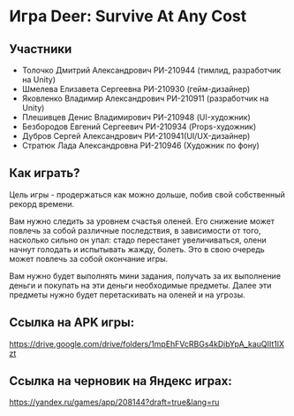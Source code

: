 # Игра Deer: Survive At Any Cost
## Участники
- Толочко Дмитрий Александрович РИ-210944 (тимлид, разработчик на Unity)
- Шмелева Елизавета Сергеевна РИ-210930 (гейм-дизайнер)
- Яковленко Владимир Александрович РИ-210911 (разработчик на Unity)
- Плешивцев Денис Владимирович РИ-210948 (UI-художник)
- Безбородов Евгений Сергеевич РИ-210934 (Props-художник)
- Дубров Сергей Александрович РИ-210941(UI/UX-дизайнер)
- Стратюк Лада Александровна РИ-210946 (Художник по фону)

## Как играть?
Цель игры - продержаться как можно дольше, побив свой собственный рекорд времени. 

Вам нужно следить за уровнем счастья оленей. Его снижение может повлечь за собой различные последствия, в зависимости от того, насколько сильно он упал: стадо перестанет увеличиваться, олени начнут голодать и испытывать жажду, болеть. Это в свою очередь может повлечь за собой окончание игры.

Вам нужно будет выполнять мини задания, получать за их выполнение деньги и покупать на эти деньги необходимые предметы. Далее эти предметы нужно будет перетаскивать на оленей и на угрозы.

## Ссылка на APK игры:
https://drive.google.com/drive/folders/1mpEhFVcRBGs4kDibYpA_kauQIIt1lXzt

## Ссылка на черновик на Яндекс играх:
https://yandex.ru/games/app/208144?draft=true&lang=ru
